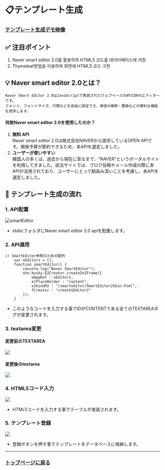 # 📋テンプレート生成

### <a href="https://youtu.be/v9N_6WpRXqg">テンプレート生成デモ映像</a>

## ✅ 注目ポイント

 1. Naver smart editor 2.0를 활용하여 HTML5 코드를 데이터베이스에 저장
 2. Thymeleaf문법을 이용하여 화면에 HTML5 코드 구현


## 💡 Naver smart editor 2.0とは？
  ```
Naver Smart Editor 2.0はJavaScriptで実装されたウェブベースのWYSIWYGエディターです。
フォント、フォントサイズ、行間などを自由に設定でき、単語の検索・置換などの便利な機能を提供します。
  ```
#### 何故Naver smart editor 2.0を使用したのか？
1. **無料 API** <br> Naver smart editor 2.0は株式会社NAVERから提供しているOPEN APIです。開発予算が節約できるため、本APIを選定しました。
2. **ユーザーが使いやすい** <br> 韓国人の多くは、過去から現在に至るまで、"NAVER"というポータルサイトを利用してきました。該当サイトでは、ブログ投稿やメール作成の際に本APIが活用されており、ユーザーにとって馴染み深いことを考慮し、本APIを選定しました。 

## 🔨 テンプレート生成の流れ

### 1. API配置
![smartEditor](https://github.com/leewoosang-hub/CollaVore/blob/master/images/static.png)  
  
- staticフォルダにNaver smart editor 2.0 apiを配置します。

### 2. API適用

```
// SmartEditor参照のための配列
	var oEditors = [];
	function smartEditor() {
		console.log("Naver SmartEditor");
		nhn.husky.EZCreator.createInIFrame({
			oAppRef : oEditors,
			elPlaceHolder : "content",
			sSkinURI : "/smarteditor/SmartEditor2Skin.html",
			fCreator : "createSEditor2"
		});
	}
```

- このようなコードを入力する事でIDがCONTENTである全てのTEXTAREAタグが変更されます。

### 3. textarea変更

#### 変更前のTEXTAREA

<img src="https://github.com/leewoosang-hub/CollaVore/blob/master/images/before_textarea.png"/>

#### 変更後のtextarea

<p>
<img src="https://github.com/leewoosang-hub/CollaVore/blob/master/images/after_textarea.png" />
</p>

### 4. HTML5コード入力

<img src="https://private-user-images.githubusercontent.com/175101488/407699177-c17a1989-9023-4ba3-bc7b-a89d0263a3b2.gif?jwt=eyJhbGciOiJIUzI1NiIsInR5cCI6IkpXVCJ9.eyJpc3MiOiJnaXRodWIuY29tIiwiYXVkIjoicmF3LmdpdGh1YnVzZXJjb250ZW50LmNvbSIsImtleSI6ImtleTUiLCJleHAiOjE3MzgxNDc5NTksIm5iZiI6MTczODE0NzY1OSwicGF0aCI6Ii8xNzUxMDE0ODgvNDA3Njk5MTc3LWMxN2ExOTg5LTkwMjMtNGJhMy1iYzdiLWE4OWQwMjYzYTNiMi5naWY_WC1BbXotQWxnb3JpdGhtPUFXUzQtSE1BQy1TSEEyNTYmWC1BbXotQ3JlZGVudGlhbD1BS0lBVkNPRFlMU0E1M1BRSzRaQSUyRjIwMjUwMTI5JTJGdXMtZWFzdC0xJTJGczMlMkZhd3M0X3JlcXVlc3QmWC1BbXotRGF0ZT0yMDI1MDEyOVQxMDQ3MzlaJlgtQW16LUV4cGlyZXM9MzAwJlgtQW16LVNpZ25hdHVyZT04Njg2NzA4MmE3NzY1ZDI2NmJiZmY3OTIzOWJlYjRiYWZiNWY3ZDc0YmE1OTdkNzAwMDAxOGY4YzNjNmYzMzZjJlgtQW16LVNpZ25lZEhlYWRlcnM9aG9zdCJ9.v5wB6JVTmiw9R_PquZDhLeC29I-ONt7df5QGuM5dMUE" />

- HTML5コードを入力する事でテーブルが実装されます。

### 5. テンプレート登録

<p>
<img src="https://github.com/leewoosang-hub/CollaVore/blob/master/images/table_DB.png" style:align="center" />
</p>

- 登録ボタンを押す事でテンプレートをデータベースに格納します。

---

### <a href="https://github.com/leewoosang-hub/CollaVore">トップページに戻る
